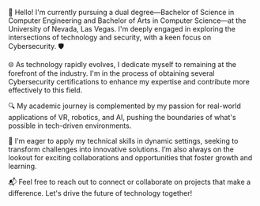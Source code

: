 👋 Hello! I'm currently pursuing a dual degree—Bachelor of Science in Computer Engineering and Bachelor of Arts in Computer Science—at the University of Nevada, Las Vegas. I'm deeply engaged in exploring the intersections of technology and security, with a keen focus on Cybersecurity. 🛡️

🌐 As technology rapidly evolves, I dedicate myself to remaining at the forefront of the industry. I'm in the process of obtaining several Cybersecurity certifications to enhance my expertise and contribute more effectively to this field.

🔍 My academic journey is complemented by my passion for real-world applications of VR, robotics, and AI, pushing the boundaries of what's possible in tech-driven environments.

💼 I'm eager to apply my technical skills in dynamic settings, seeking to transform challenges into innovative solutions. I’m also always on the lookout for exciting collaborations and opportunities that foster growth and learning.

📬 Feel free to reach out to connect or collaborate on projects that make a difference. Let's drive the future of technology together!

<!--
**Fatout1/Fatout1** is a ✨ _special_ ✨ repository because its `README.md` (this file) appears on your GitHub profile.

Here are some ideas to get you started:

- 🔭 I’m currently working on ...
- 🌱 I’m currently learning ...
- 👯 I’m looking to collaborate on ...
- 🤔 I’m looking for help with ...
- 💬 Ask me about ...
- 📫 How to reach me: ...
- 😄 Pronouns: ...
- ⚡ Fun fact: ...
-->

